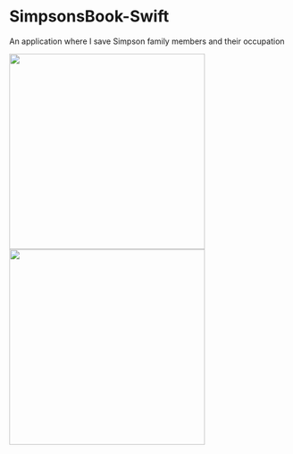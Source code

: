 # SimpsonsBook-Swift
An application where I save Simpson family members and their occupation


<p float="left">
<img src="https://user-images.githubusercontent.com/113794954/213795354-30eaecae-c251-44f3-81d8-07e7dd945a81.png" width="350"/>
<img src="https://user-images.githubusercontent.com/113794954/213795370-739bddf6-4e11-464d-b46a-6562875d2344.png" width="350"/>
